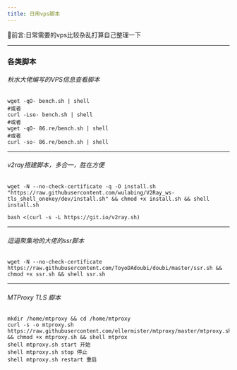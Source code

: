 ```yaml
---
title: 日用vps脚本
---
```

🍋前言:日常需要的vps比较杂乱打算自己整理一下

---
### 各类脚本
###### 秋水大佬编写的VPS信息查看脚本
```shell
wget -qO- bench.sh | shell
#或者
curl -Lso- bench.sh | shell
#或者
wget -qO- 86.re/bench.sh | shell
#或者
curl -so- 86.re/bench.sh | shell
```
---
###### v2ray搭建脚本，多合一，胜在方便
```shell
wget -N --no-check-certificate -q -O install.sh "https://raw.githubusercontent.com/wulabing/V2Ray_ws-tls_shell_onekey/dev/install.sh" && chmod +x install.sh && shell install.sh
```
```shell
bash <(curl -s -L https://git.io/v2ray.sh)
```
---
###### 逗逼聚集地的大佬的ssr脚本
```shell
wget -N --no-check-certificate https://raw.githubusercontent.com/ToyoDAdoubi/doubi/master/ssr.sh && chmod +x ssr.sh && shell ssr.sh
```
---
###### MTProxy TLS 脚本
```shell
mkdir /home/mtproxy && cd /home/mtproxy
curl -s -o mtproxy.sh https://raw.githubusercontent.com/ellermister/mtproxy/master/mtproxy.sh && chmod +x mtproxy.sh && shell mtprox
shell mtproxy.sh start 开始
shell mtproxy.sh stop 停止
shell mtproxy.sh restart 重启
```

